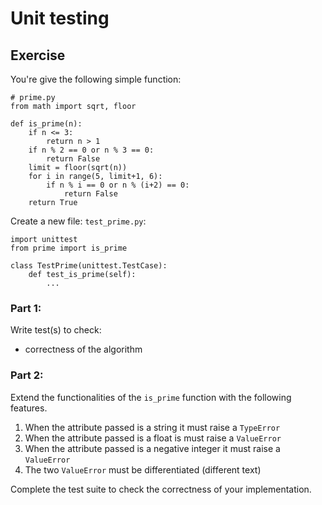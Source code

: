 # Unit testing

## Exercise
You're give the following simple function:

```
# prime.py
from math import sqrt, floor

def is_prime(n):
    if n <= 3:
        return n > 1
    if n % 2 == 0 or n % 3 == 0:
        return False
    limit = floor(sqrt(n))
    for i in range(5, limit+1, 6):
        if n % i == 0 or n % (i+2) == 0:
            return False
    return True

```

Create a new file: `test_prime.py`:

```
import unittest
from prime import is_prime

class TestPrime(unittest.TestCase):
    def test_is_prime(self):
        ...
```

### Part 1:

Write test(s) to check:

  * correctness of the algorithm

### Part 2:

Extend the functionalities of the `is_prime` function with the following features.

   1. When the attribute passed is a string it must raise a `TypeError`
   2. When the attribute passed is a float is must raise a `ValueError`
   3. When the attribute passed is a negative integer it must raise a `ValueError`
   4. The two `ValueError` must be differentiated (different text)
   
Complete the test suite to check the correctness of your implementation.